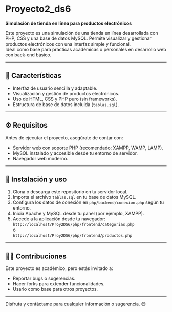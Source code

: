 # Proyecto2_ds6

**Simulación de tienda en línea para productos electrónicos**

Este proyecto es una simulación de una tienda en línea desarrollada con PHP, CSS y una base de datos MySQL. Permite visualizar y gestionar productos electrónicos con una interfaz simple y funcional.  
Ideal como base para prácticas académicas o personales en desarrollo web con back-end básico.

---

## 🧾 Características

- Interfaz de usuario sencilla y adaptable.
- Visualización y gestión de productos electrónicos.
- Uso de HTML, CSS y PHP puro (sin frameworks).
- Estructura de base de datos incluida (`tablas.sql`).

---

## ⚙️ Requisitos

Antes de ejecutar el proyecto, asegúrate de contar con:

- Servidor web con soporte PHP (recomendado: XAMPP, WAMP, LAMP).
- MySQL instalado y accesible desde tu entorno de servidor.
- Navegador web moderno.

---

## 🚀 Instalación y uso

1. Clona o descarga este repositorio en tu servidor local.
2. Importa el archivo `tablas.sql` en tu base de datos MySQL.
3. Configura los datos de conexión en `php/backend/conexion.php` según tu entorno.
4. Inicia Apache y MySQL desde tu panel (por ejemplo, XAMPP).
5. Accede a la aplicación desde tu navegador:  
   `http://localhost/Proy2DS6/php/frontend/categorias.php`  
   o  
   `http://localhost/Proy2DS6/php/frontend/productos.php`

---

## 🧑‍💻 Contribuciones

Este proyecto es académico, pero estás invitado a:

- Reportar bugs o sugerencias.
- Hacer forks para extender funcionalidades.
- Usarlo como base para otros proyectos.

---

Disfruta y contáctame para cualquier información o sugerencia. 😊

